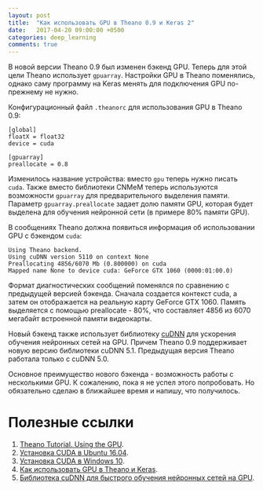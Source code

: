 ```yaml
---
layout: post
title:  "Как использовать GPU в Theano 0.9 и Keras 2"
date:   2017-04-20 09:00:00 +0500
categories: deep_learning
comments: true
---
```

В новой версии Theano 0.9 был изменен бэкенд GPU. Теперь для этой цели Theano использует `gpuarray`. Настройки GPU в Theano поменялись, однако саму программу на Keras менять для подключения GPU по-прежнему не нужно.

Конфигурационный файл `.theanorc` для использования GPU в Theano 0.9:

```
[global]
floatX = float32
device = cuda

[gpuarray]
preallocate = 0.8
```

<!--more-->

Изменилось название устройства: вместо `gpu` теперь нужно писать `cuda`. Также вместо библиотеки CNMeM теперь используются возможности `gpuarray` для предварительного выделения памяти. Параметр `gpuarray.preallocate` задает долю памяти GPU, которая будет выделена для обучения нейронной сети (в примере 80% памяти GPU). 

В сообщениях Theano должна появиться информация об использовании GPU с бэкендом `cuda`:

```
Using Theano backend.
Using cuDNN version 5110 on context None
Preallocating 4856/6070 Mb (0.800000) on cuda
Mapped name None to device cuda: GeForce GTX 1060 (0000:01:00.0)
```

Формат диагностических сообщений поменялся по сравнению с предыдущей версией бэкенда. Сначала создается контекст cuda, а затем он отображается на реальную карту GeForce GTX 1060. Память выделяется с помощью preallocate - 80%, что составляет 4856 из 6070 мегабайт встроенной памяти видеокарты. 

Новый бэкенд также использует библиотеку [cuDNN](/deep_learning/2017/03/20/cuDNN-with-theano-and-keras.html) для ускорения обучения нейронных сетей на GPU. Причем Theano 0.9 поддерживает новую версию библиотеки cuDNN 5.1. Предыдущая версия Theano работала только с cuDNN 5.0.

Основное преимущество нового бэкенда - возможность работы с несколькими GPU. К сожалению, пока я не успел этого попробовать. Но обязательно сделаю в ближайшее время и напишу, что получилось. 

# Полезные ссылки

1. [Theano Tutorial. Using the GPU](http://deeplearning.net/software/theano/tutorial/using_gpu.html).
2. [Установка CUDA в Ubuntu 16.04](/deep_learning/2017/02/26/How-to-install-cuda-8-on-Ubuntu-16-04.html).
3. [Установка CUDA в Windows 10](/deep_learning/2017/03/08/How-to-install-cuda-8-on-Windows-10.html).
4. [Как использовать GPU в Theano и Keras](/deep_learning/2017/03/11/How-to-use-gpu-with-theano.html).
5. [Библиотека cuDNN для быстрого обучения нейронных сетей на GPU](/deep_learning/2017/03/20/cuDNN-with-theano-and-keras.html).



